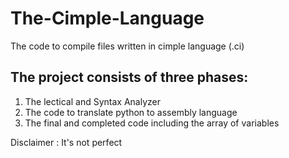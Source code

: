 # The-Cimple-Language

The code to compile files written in cimple language (.ci)

## The project consists of three phases:
1. The lectical and Syntax Analyzer
2. The code to translate python to assembly language
3. The final and completed code including the array of variables

Disclaimer : It's not perfect
